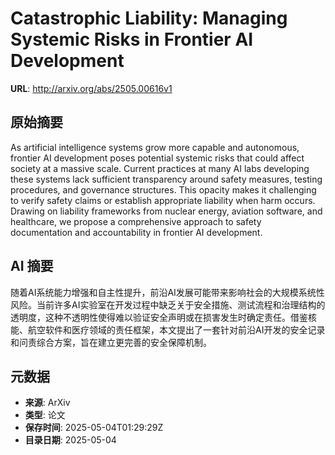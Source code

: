 # Catastrophic Liability: Managing Systemic Risks in Frontier AI Development

**URL**: http://arxiv.org/abs/2505.00616v1

## 原始摘要

As artificial intelligence systems grow more capable and autonomous, frontier
AI development poses potential systemic risks that could affect society at a
massive scale. Current practices at many AI labs developing these systems lack
sufficient transparency around safety measures, testing procedures, and
governance structures. This opacity makes it challenging to verify safety
claims or establish appropriate liability when harm occurs. Drawing on
liability frameworks from nuclear energy, aviation software, and healthcare, we
propose a comprehensive approach to safety documentation and accountability in
frontier AI development.


## AI 摘要

随着AI系统能力增强和自主性提升，前沿AI发展可能带来影响社会的大规模系统性风险。当前许多AI实验室在开发过程中缺乏关于安全措施、测试流程和治理结构的透明度，这种不透明性使得难以验证安全声明或在损害发生时确定责任。借鉴核能、航空软件和医疗领域的责任框架，本文提出了一套针对前沿AI开发的安全记录和问责综合方案，旨在建立更完善的安全保障机制。

## 元数据

- **来源**: ArXiv
- **类型**: 论文
- **保存时间**: 2025-05-04T01:29:29Z
- **目录日期**: 2025-05-04
